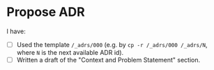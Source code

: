 # Propose ADR

I have:

* [ ] Used the template `/_adrs/000` (e.g. by `cp -r /_adrs/000 /_adrs/N`, where `N` is the next available ADR id).
* [ ] Written a draft of the "Context and Problem Statement" section.
